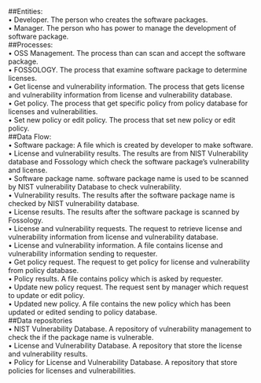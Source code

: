 ##Entities:<br> 
  •	Developer. The person who creates the software packages. <br>
  •	Manager. The person who has power to manage the development of software package.<br>
##Processes:<br>
  •	OSS Management. The process than can scan and accept the software package.<br>
  •	FOSSOLOGY. The process that examine software package to determine licenses.<br>
  •	Get license and vulnerability information. The process that gets license and vulnerability information from license and vulnerability database. <br>
  •	Get policy. The process that get specific policy from policy database for licenses and vulnerabilities.<br>
  •	Set new policy or edit policy. The process that set new policy or edit policy.<br>
##Data Flow:<br>
  •	Software package: A file which is created by developer to make software.<br>
  •	License and vulnerability results. The results are from NIST Vulnerability database and Fossology which check the software package’s vulnerability and license.<br>
  •	Software package name. software package name is used to be scanned by NIST vulnerability Database to check vulnerability.<br>
  •	Vulnerability results. The results after the software package name is checked by NIST vulnerability database.<br>
  •	License results. The results after the software package is scanned by Fossology.<br>
  •	License and vulnerability requests. The request to retrieve license and vulnerability information from license and vulnerability database.<br>
  •	License and vulnerability information. A file contains license and vulnerability information sending to requester. <br>
  •	Get policy request. The request to get policy for license and vulnerability from policy database.<br>
  •	Policy results. A file contains policy which is asked by requester. <br>
  •	Update new policy request. The request sent by manager which request to update or edit policy. <br>
  •	Updated new policy. A file contains the new policy which has been updated or edited sending to policy database.<br>
##Data repositories<br>
  •	NIST Vulnerability Database. A repository of vulnerability management to check the if the package name is vulnerable. <br>
  •	License and Vulnerability Database. A repository that store the license and vulnerability results.<br>
  •	Policy for License and Vulnerability Database. A repository that store policies for licenses and vulnerabilities.<br>
